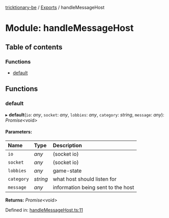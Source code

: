 [tricktionary-be](../README.md) / [Exports](../modules.md) / handleMessageHost

# Module: handleMessageHost

## Table of contents

### Functions

- [default](handlemessagehost.md#default)

## Functions

### default

▸ **default**(`io`: *any*, `socket`: *any*, `lobbies`: *any*, `category`: *string*, `message`: *any*): *Promise*<void\>

#### Parameters:

Name | Type | Description |
:------ | :------ | :------ |
`io` | *any* | (socket io)   |
`socket` | *any* | (socket io)   |
`lobbies` | *any* | game-state   |
`category` | *string* | what host should listen for   |
`message` | *any* | information being sent to the host    |

**Returns:** *Promise*<void\>

Defined in: [handleMessageHost.ts:11](https://github.com/story-squad/tricktionary-be/blob/0a7e440/src/sockets/handleMessageHost.ts#L11)
